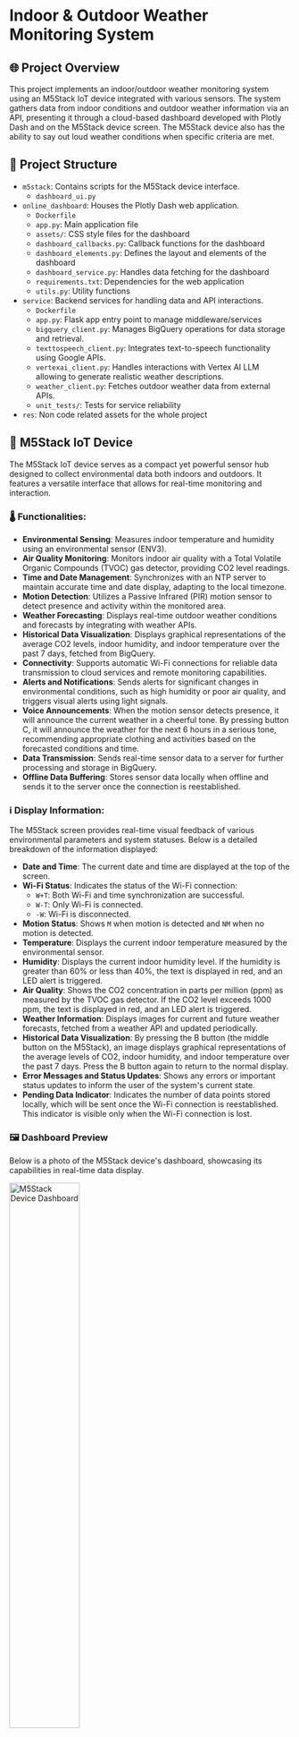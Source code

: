 # Indoor & Outdoor Weather Monitoring System

## 🌐 Project Overview
This project implements an indoor/outdoor weather monitoring system using an M5Stack IoT device integrated with various sensors. The system gathers data from indoor conditions and outdoor weather information via an API, presenting it through a cloud-based dashboard developed with Plotly Dash and on the M5Stack device screen. The M5Stack device also has the ability to say out loud weather conditions when specific criteria are met. 

## 📁 Project Structure
- `m5stack`: Contains scripts for the M5Stack device interface.
  - `dashboard_ui.py`
- `online_dashboard`: Houses the Plotly Dash web application.
  - `Dockerfile`
  - `app.py`: Main application file
  - `assets/`: CSS style files for the dashboard
  - `dashboard_callbacks.py`: Callback functions for the dashboard
  - `dashboard_elements.py`: Defines the layout and elements of the dashboard
  - `dashboard_service.py`: Handles data fetching for the dashboard
  - `requirements.txt`: Dependencies for the web application
  - `utils.py`: Utility functions
- `service`: Backend services for handling data and API interactions.
  - `Dockerfile`
  - `app.py`: Flask app entry point to manage middleware/services
  - `bigquery_client.py`: Manages BigQuery operations for data storage and retrieval.
  - `texttospeech_client.py`: Integrates text-to-speech functionality using Google APIs.
  - `vertexai_client.py`: Handles interactions with Vertex AI LLM allowing to generate realistic weather descriptions.
  - `weather_client.py`: Fetches outdoor weather data from external APIs.
  - `unit_tests/`: Tests for service reliability
- `res`: Non code related assets for the whole project

## 🤖 M5Stack IoT Device

The M5Stack IoT device serves as a compact yet powerful sensor hub designed to collect environmental data both indoors and outdoors. It features a versatile interface that allows for real-time monitoring and interaction.

### 🌡️ Functionalities:
- **Environmental Sensing**: Measures indoor temperature and humidity using an environmental sensor (ENV3).
- **Air Quality Monitoring**: Monitors indoor air quality with a Total Volatile Organic Compounds (TVOC) gas detector, providing CO2 level readings.
- **Time and Date Management**: Synchronizes with an NTP server to maintain accurate time and date display, adapting to the local timezone.
- **Motion Detection**: Utilizes a Passive Infrared (PIR) motion sensor to detect presence and activity within the monitored area.
- **Weather Forecasting**: Displays real-time outdoor weather conditions and forecasts by integrating with weather APIs.
- **Historical Data Visualization**: Displays graphical representations of the average CO2 levels, indoor humidity, and indoor temperature over the past 7 days, fetched from BigQuery.
- **Connectivity**: Supports automatic Wi-Fi connections for reliable data transmission to cloud services and remote monitoring capabilities.
- **Alerts and Notifications**: Sends alerts for significant changes in environmental conditions, such as high humidity or poor air quality, and triggers visual alerts using light signals.
- **Voice Announcements**: When the motion sensor detects presence, it will announce the current weather in a cheerful tone. By pressing button C, it will announce the weather for the next 6 hours in a serious tone, recommending appropriate clothing and activities based on the forecasted conditions and time.
- **Data Transmission**: Sends real-time sensor data to a server for further processing and storage in BigQuery.
- **Offline Data Buffering**: Stores sensor data locally when offline and sends it to the server once the connection is reestablished.

### ℹ️ Display Information:

The M5Stack screen provides real-time visual feedback of various environmental parameters and system statuses. Below is a detailed breakdown of the information displayed:

- **Date and Time**: The current date and time are displayed at the top of the screen.
- **Wi-Fi Status**: Indicates the status of the Wi-Fi connection:
  - `W+T`: Both Wi-Fi and time synchronization are successful.
  - `W-T`: Only Wi-Fi is connected.
  - `-W`: Wi-Fi is disconnected.
- **Motion Status**: Shows `M` when motion is detected and `NM` when no motion is detected.
- **Temperature**: Displays the current indoor temperature measured by the environmental sensor.
- **Humidity**: Displays the current indoor humidity level. If the humidity is greater than 60% or less than 40%, the text is displayed in red, and an LED alert is triggered.
- **Air Quality**: Shows the CO2 concentration in parts per million (ppm) as measured by the TVOC gas detector. If the CO2 level exceeds 1000 ppm, the text is displayed in red, and an LED alert is triggered.
- **Weather Information**: Displays images for current and future weather forecasts, fetched from a weather API and updated periodically.
- **Historical Data Visualization**: By pressing the B button (the middle button on the M5Stack), an image displays graphical representations of the average levels of CO2, indoor humidity, and indoor temperature over the past 7 days. Press the B button again to return to the normal display.
- **Error Messages and Status Updates**: Shows any errors or important status updates to inform the user of the system's current state.
- **Pending Data Indicator**: Indicates the number of data points stored locally, which will be sent once the Wi-Fi connection is reestablished. This indicator is visible only when the Wi-Fi connection is lost.

### 🖼️ Dashboard Preview
Below is a photo of the M5Stack device's dashboard, showcasing its capabilities in real-time data display.

<img src="res/readme_resources/m5stack_preview.jpeg" alt="M5Stack Device Dashboard" style="width:50%;">


### M5Stack Requirements

1. Required Hardware: M5Stack Core2, ENV3 Environmental Sensor, PIR Motion Sensor, TVOC Gas Detector.
2. Ensure you have Python 3.x installed on the M5Stack device.

### M5Stack Setup

1. Clone the project repository to the device (only the `dashboard_ui.py` file is needed).
2. Load the required images into the `res` folder on the M5Stack device. The images can be found in the `res` folder of the project repository:
   - `default_current_weather.png`
   - `default_future_weather.png`
   - `fetch-bigquery-history-image.png`
3. Configure the Wi-Fi credentials in the `dashboard_ui.py` script.
4. Run the `dashboard_ui.py` script to start the device interface.


## ⚙️ Backend Service

The backend service is the core of data management and interaction in our project, built using Flask. This service acts as a middleware to handle data storage, retrieval, and real-time data processing between the M5Stack IoT device and the cloud.

### 📈 Functionalities:
- **Data Handling**: Manages the storage and retrieval of sensor data and weather information in Google's BigQuery.
- **Weather Data Integration**: Integrates with OpenWeatherMap API to fetch real-time and forecasted weather data based on user location derived from IP addresses.
- **Image Generation**: Creates visual representations of current and forecasted weather conditions.
- **Text-to-Speech**: Converts weather descriptions into spoken output, enhancing accessibility and user interaction.
- **API Endpoints**:
  - `/send-to-bigquery`: Receives and stores data into BigQuery.
  - `/current-weather`: Fetches and returns current weather data.
  - `/future-weather`: Provides future weather forecasts.
  - `/generate-weather-image`: Generates an image depicting the current weather, including temperature, humidity, and weather icons.
  - `/generate-future-weather-image`: Creates images showing future weather forecasts.
  - `/generate-current-weather-spoken`: Generates spoken weather descriptions from current weather data.
  - `/fetch-bigquery-history`: Retrieves historical weather data stored in BigQuery.
  - `/fetch-bigquery-history-image`: Visualizes historical weather data through dynamically generated graphs.

### 🌍 API Interaction
The backend extensively interacts with external APIs and internal data to provide comprehensive weather analytics and real-time updates. 

### 🌐 Service Deployment on Google Cloud Run
To deploy the backend service on Google Cloud Run:

1. Clone the project repository using Google Cloud Console Cloud Shell.
2. Navigate to the `service` directory.
3. Build the Docker image for the service:
    ```
    docker build -t eu.gcr.io/<your-project-id>/weather_service:latest .
    gcloud auth configure-docker
    docker push eu.gcr.io/<your-project-id>/weather_service:latest
    ```
4. Deploy the service on Cloud Run by creating a new deployment.
5. Configure the following environment variables and API keys:
- `OPENWEATHERMAP_API_KEY`: The API key for accessing the OpenWeatherMap services, which provide weather data such as temperature, humidity, and forecasts.

- `IPINFO_API_KEY`: The API key for IPinfo, a service that offers geolocation data for IP addresses, helping determine the geographic location of the M5Stack IoT Device.

- `PROJECT_ID`: The unique identifier for your Google Cloud Project where all cloud resources are stored and managed.

- `PROJECT_LOCATION`: The geographical region or location of the Google Cloud project. 

- `DATASET_NAME`: The name of the BigQuery dataset within your Google Cloud Project where all weather data is stored.

- `WEATHER_TABLE`: The name of the table within the BigQuery dataset that specifically holds weather-related data from M5Stack sensors and the weather API. 


## 🖥️ Online Dashboard

The online dashboard, developed using **Plotly Dash** and **dash_bootstrap_components**, provides a comprehensive and interactive visualization of weather data collected both indoors and outdoors. It is designed to display current conditions, historical data, and averages in a clear and informative layout.

### 🌤️ Functionalities:
- **Current Weather Display**: Shows real-time weather conditions, including air quality, visibility, and wind speed.
- **Temperature and Humidity Monitoring**: Displays current indoor and outdoor temperature and humidity levels with dynamic gauges and thermometers.
- **Average Weather Plots**: Visualizes daily average temperature and humidity with interactive graphs.
- **Historical Data Exploration**: Allows users to select dates and graph types to review past weather conditions.

### 🌐 Access the Dashboard
The dashboard can be accessed online [here](https://final-project-dashboard-c7loi7tmea-oa.a.run.app).

### 🖼️ Dashboard Screenshot
Below is a screenshot of the online dashboard, illustrating the layout and design of the user interface.

<img src="res/readme_resources/dashboard_screenshot.png" alt="Online Weather Dashboard" style="width:70%;">

### 🖥️ Dashboard Deployment on Google Cloud Run
To deploy the dashboard on Google Cloud Run:

1. Ensure the service is already up and running.
2. Clone the project repository and navigate to the `online_dashboard` directory in GCP Console Cloud Shell.
3. Build the Docker image for the dashboard:
    ```
    docker build -t eu.gcr.io/<your-project-id>/final_project_dashboard:latest .
    gcloud auth configure-docker
    docker push eu.gcr.io/<your-project-id>/final_project_dashboard:latest
    ```
4. Deploy the dashboard on Cloud Run by creating a new deployment.
5. Set the `SERVICE_CLOUD_RUN_URL` environment variable to the URL of the deployed service.


## 👥 Contributors

### Philippe Megbemado (phe3l)
**Contributions**:
- Designed, developed, and deployed the M5Stack device UI and functionalities.
- Initiated the development of the web service with BigQuery functions and the weather API. Developed the backend functions that generate the visual graphs for displaying on the M5Stack device. 
- Created the Google Cloud Platform project and configured the BigQuery database.

### Mykhailo Zotov (wildchilling)
**Contributions**:
- Designed, developed and deployed the web dashboard using Plotly Dash to Google Cloud Platform.
- Developed a part of the web service, integrating additional functionalities such as Text-to-Speech and Language Learning Models (LLMs).
- Designed the overall architecture of the project, decoupled various parts of the codebase to enhance modularity and maintainability, created this readme.

## 🍿 Video on the Project
The Video explaining the project can be accessed by following [this link](#). 


